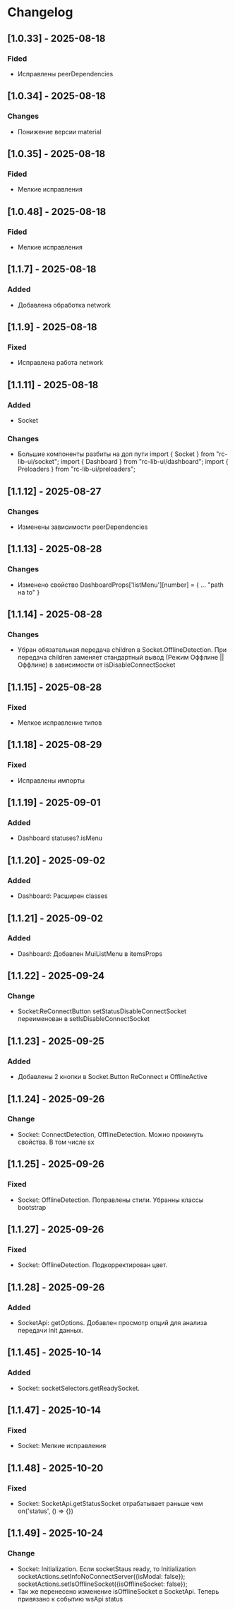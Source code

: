 # Changelog

## [1.0.33] - 2025-08-18
### Fided
- Исправлены peerDependencies

## [1.0.34] - 2025-08-18
### Changes
- Понижение версии material

## [1.0.35] - 2025-08-18
### Fided
- Мелкие исправления

## [1.0.48] - 2025-08-18
### Fided
- Мелкие исправления 

## [1.1.7] - 2025-08-18
### Added
- Добавлена обработка network

## [1.1.9] - 2025-08-18
### Fixed
- Исправлена работа network

## [1.1.11] - 2025-08-18
### Added
- Socket 
### Changes
- Большие компоненты разбиты на доп пути
  import { Socket } from "rc-lib-ui/socket";
  import { Dashboard } from "rc-lib-ui/dashboard";
  import { Preloaders } from "rc-lib-ui/preloaders";


## [1.1.12] - 2025-08-27
### Changes
- Изменены зависимости peerDependencies

## [1.1.13] - 2025-08-28
### Changes
- Изменено свойство DashboardProps['listMenu'][number] = { ... "path на to" }

## [1.1.14] - 2025-08-28
### Changes
- Убран обязательная передача children в Socket.OfflineDetection. При передача children заменяет стандартный вывод (Режим Оффлине || Оффлине) в зависимости от isDisableConnectSocket

## [1.1.15] - 2025-08-28
### Fixed
- Мелкое исправление типов

## [1.1.18] - 2025-08-29
### Fixed
- Исправлены импорты

## [1.1.19] - 2025-09-01
### Added
- Dashboard statuses?.isMenu

## [1.1.20] - 2025-09-02
### Added
- Dashboard: Расширен classes

## [1.1.21] - 2025-09-02
### Added
- Dashboard: Добавлен MuiListMenu в itemsProps

## [1.1.22] - 2025-09-24
### Change
- Socket:ReConnectButton  setStatusDisableConnectSocket переименован в setIsDisableConnectSocket

## [1.1.23] - 2025-09-25
### Added 
- Добавлены 2 кнопки в Socket.Button   ReConnect и OfflineActive 

## [1.1.24] - 2025-09-26
### Change 
- Socket: ConnectDetection, OfflineDetection. Можно прокинуть свойства. В том числе sx
## [1.1.25] - 2025-09-26
### Fixed 
- Socket: OfflineDetection. Поправлены стили. Убранны классы bootstrap
## [1.1.27] - 2025-09-26
### Fixed 
- Socket: OfflineDetection. Подкорректирован цвет.
## [1.1.28] - 2025-09-26
### Added
- SocketApi: getOptions. Добавлен просмотр опций для анализа передачи init данных.
## [1.1.45] - 2025-10-14
### Added
- Socket: socketSelectors.getReadySocket.
## [1.1.47] - 2025-10-14
### Fixed
- Socket: Мелкие исправления 
## [1.1.48] - 2025-10-20
### Fixed
- Socket: SocketApi.getStatusSocket отрабатывает раньше чем  on('status', () => {})
## [1.1.49] - 2025-10-24
### Change
- Socket: Initialization. Если socketStaus ready, то Initialization 
      socketActions.setInfoNoConnectServer({isModal: false});
      socketActions.setIsOfflineSocket({isOfflineSocket: false});
- Так же перенесено изменение isOfflineSocket в SocketApi. Теперь привязано к событию wsApi status